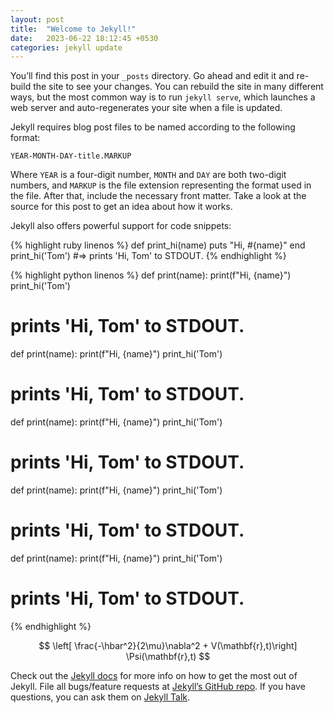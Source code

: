 ```yaml
---
layout: post
title:  "Welcome to Jekyll!"
date:   2023-06-22 18:12:45 +0530
categories: jekyll update
---
```

You’ll find this post in your `_posts` directory. Go ahead and edit it and re-build the site to see your changes. You can rebuild the site in many different ways, but the most common way is to run `jekyll serve`, which launches a web server and auto-regenerates your site when a file is updated.

Jekyll requires blog post files to be named according to the following format:

`YEAR-MONTH-DAY-title.MARKUP`

Where `YEAR` is a four-digit number, `MONTH` and `DAY` are both two-digit numbers, and `MARKUP` is the file extension representing the format used in the file. After that, include the necessary front matter. Take a look at the source for this post to get an idea about how it works.

Jekyll also offers powerful support for code snippets:

{% highlight ruby linenos %}
def print_hi(name)
  puts "Hi, #{name}"
end
print_hi('Tom')
#=> prints 'Hi, Tom' to STDOUT.
{% endhighlight %}

{% highlight python linenos %}
def print(name):
  print(f"Hi, {name}")
print_hi('Tom')
# prints 'Hi, Tom' to STDOUT.
def print(name):
  print(f"Hi, {name}")
print_hi('Tom')
# prints 'Hi, Tom' to STDOUT.
def print(name):
  print(f"Hi, {name}")
print_hi('Tom')
# prints 'Hi, Tom' to STDOUT.
def print(name):
  print(f"Hi, {name}")
print_hi('Tom')
# prints 'Hi, Tom' to STDOUT.
def print(name):
  print(f"Hi, {name}")
print_hi('Tom')
# prints 'Hi, Tom' to STDOUT.
{% endhighlight %}

$$ \left[ \frac{-\hbar^2}{2\mu}\nabla^2 + V(\mathbf{r},t)\right] \Psi(\mathbf{r},t) $$

Check out the [Jekyll docs][jekyll-docs] for more info on how to get the most out of Jekyll. File all bugs/feature requests at [Jekyll’s GitHub repo][jekyll-gh]. If you have questions, you can ask them on [Jekyll Talk][jekyll-talk].

[jekyll-docs]: https://jekyllrb.com/docs/home
[jekyll-gh]:   https://github.com/jekyll/jekyll
[jekyll-talk]: https://talk.jekyllrb.com/
